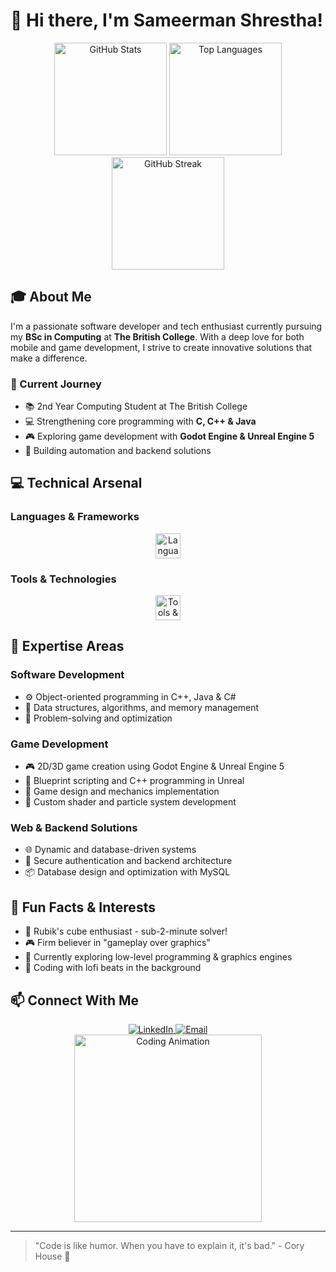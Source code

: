 # 👋 Hi there, I'm Sameerman Shrestha!

<div align="center">
  <img src="https://github-readme-stats.vercel.app/api?username=shresthasameerman&show_icons=true&count_private=true&theme=dracula&hide_border=false" height="180" alt="GitHub Stats" />
  <img src="https://github-readme-stats.vercel.app/api/top-langs?username=shresthasameerman&layout=compact&langs_count=6&theme=dracula&hide_border=false" height="180" alt="Top Languages" />
</div>

<div align="center">
  <img src="https://streak-stats.demolab.com?user=shresthasameerman&theme=dracula&hide_border=false" height="180" alt="GitHub Streak" />
</div>

## 🎓 About Me
I'm a passionate software developer and tech enthusiast currently pursuing my **BSc in Computing** at **The British College**. With a deep love for both mobile and game development, I strive to create innovative solutions that make a difference.

### 🚀 Current Journey
- 📚 2nd Year Computing Student at The British College  
- 💻 Strengthening core programming with **C, C++ & Java**  
- 🎮 Exploring game development with **Godot Engine & Unreal Engine 5**  
- 🤖 Building automation and backend solutions  

## 💻 Technical Arsenal

### Languages & Frameworks
<div align="center">
  <img src="https://skillicons.dev/icons?i=c,cpp,java,csharp" height="40" alt="Languages & Frameworks" />
</div>

### Tools & Technologies
<div align="center">
  <img src="https://skillicons.dev/icons?i=rider,clion,idea,git,github,vscode,unreal" height="40" alt="Tools & Tech" />
</div>

## 🎯 Expertise Areas

### Software Development
- ⚙️ Object-oriented programming in C++, Java & C#  
- 🧩 Data structures, algorithms, and memory management  
- 🧠 Problem-solving and optimization  

### Game Development
- 🎮 2D/3D game creation using Godot Engine & Unreal Engine 5  
- 🧠 Blueprint scripting and C++ programming in Unreal  
- 🎨 Game design and mechanics implementation  
- 🔧 Custom shader and particle system development  

### Web & Backend Solutions
- 🌐 Dynamic and database-driven systems  
- 🔐 Secure authentication and backend architecture  
- 📦 Database design and optimization with MySQL  

## 🌟 Fun Facts & Interests
- 🧩 Rubik's cube enthusiast - sub-2-minute solver!  
- 🎮 Firm believer in "gameplay over graphics"  
- 🌱 Currently exploring low-level programming & graphics engines  
- 🎵 Coding with lofi beats in the background  

## 📫 Connect With Me
<div align="center">
  <a href="https://www.linkedin.com/in/yourprofile" target="_blank">
    <img src="https://img.shields.io/badge/LinkedIn-0077B5?style=for-the-badge&logo=linkedin&logoColor=white" alt="LinkedIn" />
  </a>
  <a href="mailto:your.email@domain.com">
    <img src="https://img.shields.io/badge/Gmail-D14836?style=for-the-badge&logo=gmail&logoColor=white" alt="Email" />
  </a>
</div>

<div align="center">
  <img src="https://media.tenor.com/JBCnBB-6UiwAAAAM/rage-throw.gif" width="300" alt="Coding Animation" />
</div>

---
> "Code is like humor. When you have to explain it, it's bad." - Cory House 💭
